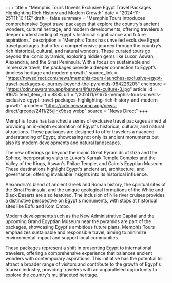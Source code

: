 +++
title = "Memphis Tours Unveils Exclusive Egypt Travel Packages Highlighting Rich History and Modern Growth"
date = "2024-11-25T11:10:11Z"
draft = false
summary = "Memphis Tours introduces comprehensive Egypt travel packages that explore the country's ancient wonders, cultural heritage, and modern developments, offering travelers a deeper understanding of Egypt's historical significance and future aspirations."
description = "Memphis Tours has unveiled exclusive Egypt travel packages that offer a comprehensive journey through the country’s rich historical, cultural, and natural wonders. These curated tours go beyond the iconic pyramids, exploring hidden gems like Luxor, Aswan, Alexandria, and the Sinai Peninsula. With a focus on sustainable and immersive travel, the packages provide a deeper connection to Egypt’s timeless heritage and modern growth."
source_link = "https://newsdirect.com/news/memphis-tours-launches-exclusive-egypt-travel-packages-a-journey-beyond-the-pyramids-984226205"
enclosure = "https://cdn.newsramp.app/banners/lifestyle-culture-3.jpg"
article_id = 91675
feed_item_id = 8885
url = "/202411/91675-memphis-tours-unveils-exclusive-egypt-travel-packages-highlighting-rich-history-and-modern-growth"
qrcode = "https://cdn.newsramp.app/news-direct/qrcode/2411/25/jinx9bsq.webp"
source = "News Direct"
+++

<p>Memphis Tours has launched a series of exclusive travel packages aimed at providing an in-depth exploration of Egypt's historical, cultural, and natural attractions. These packages are designed to offer travelers a nuanced understanding of Egypt, showcasing not only its ancient monuments but also its modern developments and natural landscapes.</p><p>The new offerings go beyond the iconic Great Pyramids of Giza and the Sphinx, incorporating visits to Luxor's Karnak Temple Complex and the Valley of the Kings, Aswan's Philae Temple, and Cairo's Egyptian Museum. These destinations highlight Egypt's ancient art, architecture, and governance, offering invaluable insights into its historical influence.</p><p>Alexandria's blend of ancient Greek and Roman history, the spiritual sites of the Sinai Peninsula, and the unique geological formations of the White and Black Deserts are also featured. The inclusion of Nile river cruises provides a distinctive perspective on Egypt's monuments, with stops at historical sites like Edfu and Kom Ombo.</p><p>Modern developments such as the New Administrative Capital and the upcoming Grand Egyptian Museum near the pyramids are part of the packages, showcasing Egypt's ambitious future plans. Memphis Tours emphasizes sustainable and responsible travel, aiming to minimize environmental impact and support local communities.</p><p>These packages represent a shift in presenting Egypt to international travelers, offering a comprehensive experience that balances ancient wonders with contemporary aspirations. This initiative has the potential to attract a broader range of visitors and contribute to the growth of Egypt's tourism industry, providing travelers with an unparalleled opportunity to explore the country's multifaceted heritage.</p>